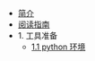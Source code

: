 * [简介](/chapter_00/test.md)
* [阅读指南](chapter_00/test.md)
* 1\. 工具准备
    * [1.1 python 环境](chapter_00/test.md)

